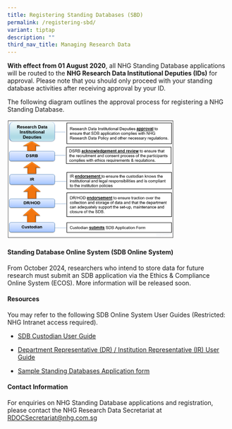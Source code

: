 ```yaml
---
title: Registering Standing Databases (SBD)
permalink: /registering-sbd/
variant: tiptap
description: ""
third_nav_title: Managing Research Data
---
```

<p><strong>With effect from 01 August 2020</strong>, all NHG Standing Database
applications will be routed to the <strong>NHG Research Data Institutional Deputies (IDs)</strong> for
approval. Please note that you should only proceed with your standing database
activities after receiving approval by your ID.</p>
<p>The following diagram outlines the approval process for registering a
NHG Standing Database.</p>
<div class="isomer-image-wrapper">
<img style="width: 75%;" height="auto" width="100%" alt="" src="/images/Conducting Research/Standing Database Pics/SBD_ApprovalProcess.png">
</div>
<p></p>
<h4><strong>Standing Database Online System (SDB Online System)</strong></h4>
<p>From October 2024, researchers who intend to store data for future research
must submit an SDB application via the Ethics &amp; Compliance Online System
(ECOS). More information will be released soon.</p>
<p></p>
<h4><strong>Resources</strong></h4>
<p>You may refer to the following SDB Online System User Guides (Restricted:
NHG Intranet access required).</p>
<ul data-tight="true" class="tight">
<li>
<p><a href="https://mynhg.nhg.com.sg/dept/rcu/Shared%20Library/Research%20Data/Standing%20Database%20Online%20System/%5b1607-B001%5d%20NHG%20Guideline%20for%20Standing%20Databases_Custodian%20and%20Data%20Administrator.pdf" rel="noopener noreferrer nofollow" target="_blank"><u>SDB Custodian User Guide</u></a>
</p>
</li>
<li>
<p><a href="https://mynhg.nhg.com.sg/dept/RCU/Shared Library/Research Data/Standing Database Online System/%5B1607-B002%5D NHG Guideline for Standing Databases_DR_IR_DSRB_IDA_ID.pdf" rel="noopener nofollow" target="_blank">Department Representative (DR) / Institution Representative (IR) User Guide</a>
</p>
</li>
<li>
<p><a href="https://mynhg.nhg.com.sg/dept/rcu/Shared%20Library/Research%20Data/Standing%20Database%20Online%20System/%5b1606-B002%5d%20NHG%20Standing%20Database%20Application%20Form%20Template.pdf" rel="noopener noreferrer nofollow" target="_blank"><u>Sample Standing Databases Application form</u></a>
</p>
</li>
</ul>
<p></p>
<h4><strong>Contact Information</strong></h4>
<p>For enquiries on NHG Standing Database applications and registration,
please contact the NHG Research Data Secretariat at <a href="mailto:RDOCSecretariat@nhg.com.sg" rel="noopener noreferrer nofollow" target="_blank">RDOCSecretariat@nhg.com.sg</a>
</p>
